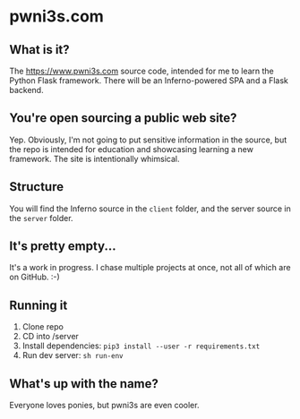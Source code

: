 # pwni3s.com

## What is it?
The https://www.pwni3s.com source code, intended for me to learn the Python Flask framework. There will be an Inferno-powered SPA and a Flask backend. 

## You're open sourcing a public web site?
Yep. Obviously, I'm not going to put sensitive information in the source, but the repo is intended for education and showcasing learning a new framework. The site is intentionally whimsical.

## Structure
You will find the Inferno source in the `client` folder, and the server source in the `server` folder.

## It's pretty empty...
It's a work in progress. I chase multiple projects at once, not all of which are on GitHub. :-)

## Running it
1. Clone repo
2. CD into <repo root>/server
3. Install dependencies: `pip3 install --user -r requirements.txt`
4. Run dev server: `sh run-env`

## What's up with the name?
Everyone loves ponies, but pwni3s are even cooler.